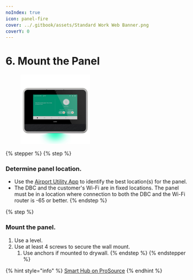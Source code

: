 ```yaml
---
noIndex: true
icon: panel-fire
cover: ../.gitbook/assets/Standard Work Web Banner.png
coverY: 0
---
```


# 6. Mount the Panel

<div align="left"><figure><img src="../.gitbook/assets/web_use-SmartHub-Ready.jpg" alt="" width="188"><figcaption></figcaption></figure></div>

{% stepper %}
{% step %}
### Determine panel location.

* Use the [Airport Utility App](https://prosource.vivint.com/airport-utility-app-sop/) to identify the best location(s) for the panel.
* The DBC and the customer's Wi-Fi are in fixed locations. The panel must be in a location where connection to both the DBC and the Wi-Fi router is -65 or better.
{% endstep %}

{% step %}
### Mount the panel.

1. Use a level.
2. Use at least 4 screws to secure the wall mount.
   1. Use anchors if mounted to drywall.
{% endstep %}
{% endstepper %}

{% hint style="info" %}
[Smart Hub on ProSource](https://prosource.vivint.com/sop-smart-hub/)
{% endhint %}

